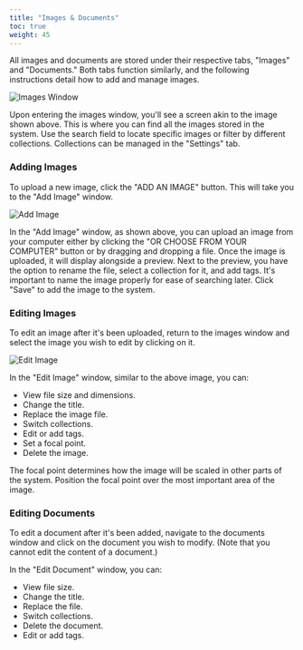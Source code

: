 ```yaml
---
title: "Images & Documents"
toc: true
weight: 45
---
```


All images and documents are stored under their respective tabs, "Images" and "Documents." Both tabs function similarly, and the following instructions detail how to add and manage images.

![Images Window](/images/moore/images.png)

Upon entering the images window, you'll see a screen akin to the image shown above. This is where you can find all the images stored in the system. Use the search field to locate specific images or filter by different collections. Collections can be managed in the "Settings" tab.

### Adding Images

To upload a new image, click the "ADD AN IMAGE" button. This will take you to the "Add Image" window.

![Add Image](/images/moore/add-image.png)

In the "Add Image" window, as shown above, you can upload an image from your computer either by clicking the "OR CHOOSE FROM YOUR COMPUTER" button or by dragging and dropping a file. Once the image is uploaded, it will display alongside a preview. Next to the preview, you have the option to rename the file, select a collection for it, and add tags. It's important to name the image properly for ease of searching later. Click "Save" to add the image to the system.

### Editing Images

To edit an image after it's been uploaded, return to the images window and select the image you wish to edit by clicking on it.

![Edit Image](/images/moore/edit-image.png)

In the "Edit Image" window, similar to the above image, you can:

- View file size and dimensions.
- Change the title.
- Replace the image file.
- Switch collections.
- Edit or add tags.
- Set a focal point.
- Delete the image.

The focal point determines how the image will be scaled in other parts of the system. Position the focal point over the most important area of the image.

### Editing Documents

To edit a document after it's been added, navigate to the documents window and click on the document you wish to modify. (Note that you cannot edit the content of a document.)

In the "Edit Document" window, you can:

- View file size.
- Change the title.
- Replace the file.
- Switch collections.
- Delete the document.
- Edit or add tags.
